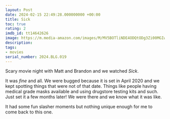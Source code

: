 ```yaml
---
layout: Post
date: 2024-02-15 22:49:28.000000000 +00:00
title: Sick
toc: true
rating: 2
imdb_id: tt14642626
image: https://m.media-amazon.com/images/M/MV5BOTliNDE4ODQtODg3Zi00MGIwLWIwZmItNjQ0YjEzMjdiMWEyXkEyXkFqcGdeQXVyMjY5ODI4NDk@._V1_SX300.jpg
description:
tags:
- movies
serial_number: 2024.BLG.019
---
```

Scary movie night with Matt and Brandon and we watched _Sick_\. 

It was *fine* and all\. We were bugged because it is set in April 2020 and we kept spotting things that were not of that date\. Things like people having medical grade masks available and using drugstore testing kits and such\. Just set it a few months later\! We were there and we know what it was like\. 

It had some fun slasher moments but nothing unique enough for me to come back to this one\.
